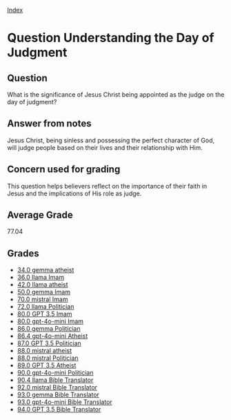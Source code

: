 
[Index](../../index.md)
# Question Understanding the Day of Judgment
## Question
What is the significance of Jesus Christ being appointed as the judge on the day of judgment?

## Answer from notes
Jesus Christ, being sinless and possessing the perfect character of God, will judge people based on their lives and their relationship with Him.

## Concern used for grading
This question helps believers reflect on the importance of their faith in Jesus and the implications of His role as judge.

## Average Grade
77.04

## Grades
 * [34.0 gemma atheist](../answers/gemma_atheist/Understanding_the_Day_of_Judgment.md)
 * [36.0 llama Imam](../answers/llama_Imam/Understanding_the_Day_of_Judgment.md)
 * [42.0 llama atheist](../answers/llama_atheist/Understanding_the_Day_of_Judgment.md)
 * [50.0 gemma Imam](../answers/gemma_Imam/Understanding_the_Day_of_Judgment.md)
 * [70.0 mistral Imam](../answers/mistral_Imam/Understanding_the_Day_of_Judgment.md)
 * [72.0 llama Politician](../answers/llama_Politician/Understanding_the_Day_of_Judgment.md)
 * [80.0 GPT 3.5 Imam](../answers/GPT_3.5_Imam/Understanding_the_Day_of_Judgment.md)
 * [80.0 gpt-4o-mini Imam](../answers/gpt-4o-mini_Imam/Understanding_the_Day_of_Judgment.md)
 * [86.0 gemma Politician](../answers/gemma_Politician/Understanding_the_Day_of_Judgment.md)
 * [86.4 gpt-4o-mini Atheist](../answers/gpt-4o-mini_Atheist/Understanding_the_Day_of_Judgment.md)
 * [87.0 GPT 3.5 Politician](../answers/GPT_3.5_Politician/Understanding_the_Day_of_Judgment.md)
 * [88.0 mistral atheist](../answers/mistral_atheist/Understanding_the_Day_of_Judgment.md)
 * [88.0 mistral Politician](../answers/mistral_Politician/Understanding_the_Day_of_Judgment.md)
 * [89.0 GPT 3.5 Atheist](../answers/GPT_3.5_Atheist/Understanding_the_Day_of_Judgment.md)
 * [90.0 gpt-4o-mini Politician](../answers/gpt-4o-mini_Politician/Understanding_the_Day_of_Judgment.md)
 * [90.4 llama Bible Translator](../answers/llama_Bible_Translator/Understanding_the_Day_of_Judgment.md)
 * [92.0 mistral Bible Translator](../answers/mistral_Bible_Translator/Understanding_the_Day_of_Judgment.md)
 * [93.0 gemma Bible Translator](../answers/gemma_Bible_Translator/Understanding_the_Day_of_Judgment.md)
 * [93.0 gpt-4o-mini Bible Translator](../answers/gpt-4o-mini_Bible_Translator/Understanding_the_Day_of_Judgment.md)
 * [94.0 GPT 3.5 Bible Translator](../answers/GPT_3.5_Bible_Translator/Understanding_the_Day_of_Judgment.md)
